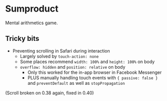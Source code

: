 # Sumproduct

Mental arithmetics game.

## Tricky bits

- Preventing scrolling in Safari during interaction
  - Largely solved by `touch-action: none`
  - Some places recommend `width: 100%` and `height: 100%` on body
  - `overflow: hidden` and `position: relative` on body
    - Only this worked for the in-app browser in Facebook Messenger
    - PLUS manually handling touch events with `{ passive: false }` and
      `preventDefault` as well as `stopPropagation`

(Scroll broken on 0.38 again, fixed in 0.40)